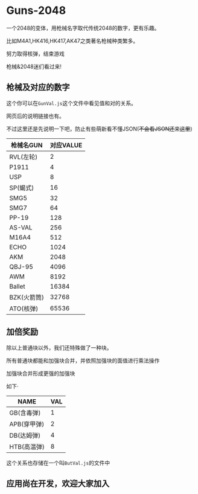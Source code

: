 # Guns-2048
一个2048的变体，用枪械名字取代传统2048的数字，更有乐趣。

比如M4A1,HK416,HK417,AK47之类著名枪械种类繁多。

努力取得核弹，结束游戏

枪械&2048迷们看过来!

## 枪械及对应的数字

这个你可以在`GunVal.js`这个文件中看见值和对的关系。

网页后的说明链接也有。

不过这里还是先说明一下吧，防止有些萌新看不懂JSON(~~不会看JSON还来这里~~)

|枪械名GUN|对应VALUE|
|--------|----------|
|RVL(左轮)|2|
|P1911|4|
|USP|8|
|SP(蝎式)|16|
|SMG5|32|
|SMG7|64|
|PP-19|128|
|AS-VAL|256|
|M16A4|512|
|ECHO|1024|
|AKM|2048|
|QBJ-95|4096|
|AWM|8192|
|Ballet|16384|
|BZK(火箭筒)|32768|
|ATO(核弹)|65536|

## 加倍奖励

除以上普通块以外，我们还特殊做了一种块。

所有普通块都能和加强块合并，并依照加强块的面值进行乘法操作

加强块合并形成更强的加强块

如下·

|NAME|VAL|
|----|----|
|GB(含毒弹)|1|
|APB(穿甲弹)|2|
|DB(达姆弹)|4|
|HTB(高温弹)|8|

这个关系也存储在一个叫`ButVal.js`的文件中

## 应用尚在开发，欢迎大家加入
